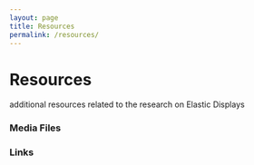 ```yaml
---
layout: page
title: Resources
permalink: /resources/
---
```


# Resources
additional resources related to the research on Elastic Displays

### Media Files


### Links

